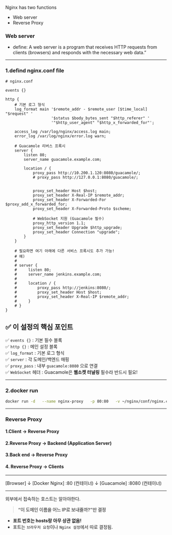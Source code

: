 Nginx has two functions 

- Web server 
- Reverse Proxy 

### Web server 

- define: A web server is a program that receives HTTP requests from clients (browsers) and responds with the necessary web data.”

---

### 1.defind nginx.conf file 

```
# nginx.conf

events {}

http {
    # 기본 로그 형식
    log_format main '$remote_addr - $remote_user [$time_local] "$request" '
                    '$status $body_bytes_sent "$http_referer" '
                    '"$http_user_agent" "$http_x_forwarded_for"';

    access_log /var/log/nginx/access.log main;
    error_log /var/log/nginx/error.log warn;

    # Guacamole 리버스 프록시
    server {
        listen 80;
        server_name guacamole.example.com;

        location / {
            proxy_pass http://10.200.1.120:8080/guacamole/;
            # proxy_pass http://127.0.0.1:8080/guacamole/;


            proxy_set_header Host $host;
            proxy_set_header X-Real-IP $remote_addr;
            proxy_set_header X-Forwarded-For $proxy_add_x_forwarded_for;
            proxy_set_header X-Forwarded-Proto $scheme;

            # WebSocket 지원 (Guacamole 필수)
            proxy_http_version 1.1;
            proxy_set_header Upgrade $http_upgrade;
            proxy_set_header Connection "upgrade";
        }
    }

    # 필요하면 여기 아래에 다른 서비스 프록시도 추가 가능!
    # 예)
    #
    # server {
    #     listen 80;
    #     server_name jenkins.example.com;
    #
    #     location / {
    #         proxy_pass http://jenkins:8080/;
    #         proxy_set_header Host $host;
    #         proxy_set_header X-Real-IP $remote_addr;
    #     }
    # }
}
```

## ✅ 이 설정의 핵심 포인트

✅ `events {}` : 기본 필수 블록  
✅ `http {}` : 메인 설정 블록  
✅ `log_format` : 기본 로그 형식  
✅ `server` : 각 도메인/백엔드 매핑  
✅ `proxy_pass` : 내부 `guacamole:8080` 으로 연결  
✅ `WebSocket` 헤더 : Guacamole은 **웹소켓 터널링** 필수라 반드시 필요!


---

### 2.docker run 

```bash
docker run -d   --name nginx-proxy   -p 80:80   -v ~/nginx/conf/nginx.conf:/etc/nginx/nginx.conf:ro   nginx:alpine

```



---

### Reverse Proxy 

#### 1.Client -> Reverse Proxy 

#### 2.Reverse Proxy -> Backend (Application Server)

#### 3.Back end -> Reverse Proxy 

#### 4. Reverse Proxy -> Clients

---

[Browser] 
  ↓
[Docker Nginx] :80 (컨테이너)
  ↓
[Guacamole] :8080 (컨테이너)

----

외부에서 접속하는 호스트는 알아야한다.
> **“이 도메인 이름을 어느 IP로 보내줄까?”만 결정**


- **포트 번호는 hosts랑 아무 상관 없음!**
- 포트는 `브라우저 요청`이나 `Nginx 설정`에서 따로 결정됨.